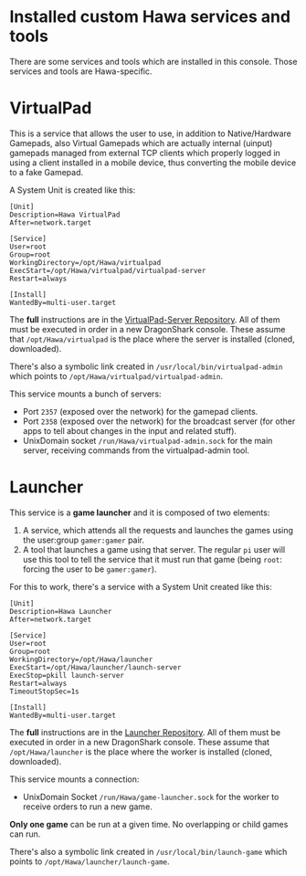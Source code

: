 # Installed custom Hawa services and tools
There are some services and tools which are installed in this console. Those services and tools are Hawa-specific.
# VirtualPad
This is a service that allows the user to use, in addition to Native/Hardware Gamepads, also Virtual Gamepads which are actually internal (uinput) gamepads managed from external TCP clients which properly logged in using a client installed in a mobile device, thus converting the mobile device to a fake Gamepad.

A System Unit is created like this:

```
[Unit]
Description=Hawa VirtualPad
After=network.target

[Service]
User=root
Group=root
WorkingDirectory=/opt/Hawa/virtualpad
ExecStart=/opt/Hawa/virtualpad/virtualpad-server
Restart=always

[Install]
WantedBy=multi-user.target
```

The **full** instructions are in the [VirtualPad-Server Repository](https://github.com/HawaTechnologies/virtualpad-server). All of them must be executed in order in a new DragonShark console. These assume that `/opt/Hawa/virtualpad` is the place where the server is installed (cloned, downloaded).

There's also a symbolic link created in `/usr/local/bin/virtualpad-admin` which points to `/opt/Hawa/virtualpad/virtualpad-admin`.

This service mounts a bunch of servers:
- Port `2357` (exposed over the network) for the gamepad clients.
- Port `2358` (exposed over the network) for the broadcast server (for other apps to tell about changes in the input and related stuff).
- UnixDomain socket `/run/Hawa/virtualpad-admin.sock` for the main server, receiving commands from the virtualpad-admin tool.
# Launcher
This service is a **game launcher** and it is composed of two elements:

1. A service, which attends all the requests and launches the games using the user:group `gamer:gamer` pair.
2. A tool that launches a game using that server. The regular `pi` user will use this tool to tell the service that it must run that game (being `root`: forcing the user to be `gamer:gamer`).

For this to work, there's a service with a System Unit created like this:

```
[Unit]
Description=Hawa Launcher
After=network.target

[Service]
User=root
Group=root
WorkingDirectory=/opt/Hawa/launcher
ExecStart=/opt/Hawa/launcher/launch-server
ExecStop=pkill launch-server
Restart=always
TimeoutStopSec=1s

[Install]
WantedBy=multi-user.target
```

The **full** instructions are in the [Launcher Repository](https://github.com/HawaTechnologies/launcher). All of them must be executed in order in a new DragonShark console. These assume that `/opt/Hawa/launcher` is the place where the worker is installed (cloned, downloaded).

This service mounts a connection:
- UnixDomain Socket `/run/Hawa/game-launcher.sock` for the worker to receive orders to run a new game.

**Only one game** can be run at a given time. No overlapping or child games can run.

There's also a symbolic link created in `/usr/local/bin/launch-game` which points to `/opt/Hawa/launcher/launch-game`.
